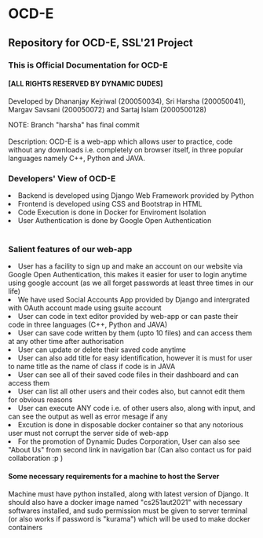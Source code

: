 # OCD-E
## Repository for OCD-E, SSL'21 Project
### This is Official Documentation for OCD-E

#### [ALL RIGHTS RESERVED BY DYNAMIC DUDES]

Developed by Dhananjay Kejriwal (200050034), Sri Harsha (200050041), Margav Savsani (200050072) and Sartaj Islam (2000500128)

NOTE: Branch "harsha" has final commit
<br>
<br>
Description: OCD-E is a web-app which allows user to practice, code without any downloads i.e. completely on browser itself, in three popular languages namely C++, Python and JAVA.

### Developers' View of OCD-E
<ui>
  <li>Backend is developed using Django Web Framework provided by Python</li>
  <li>Frontend is developed using CSS and Bootstrap in HTML</li>
  <li>Code Execution is done in Docker for Enviroment Isolation</li>
  <li>User Authentication is done by Google Open Authentication</li>
</ui>

<br>

### Salient features of our web-app
<ui>
  <li>User has a facility to sign up and make an account on our website via Google Open Authentication, this makes it easier for user to login anytime using google account (as we all forget passwords at least three times in our life)</li>
  <li>We have used Social Accounts App provided by Django and intergrated with OAuth account made using gsuite account
  <li>User can code in text editor provided by web-app or can paste their code in three languages (C++, Python and JAVA)</li>
  <li>User can save code written by them (upto 10 files) and can access them at any other time after authorisation</li>
  <li>User can update or delete their saved code anytime</li>
  <li>User can also add title for easy identification, however it is must for user to name title as the name of class if code is in JAVA</li>
  <li>User can see all of their saved code files in their dashboard and can access them</li>
  <li>User can list all other users and their codes also, but cannot edit them for obvious reasons</li>
  <li>User can execute ANY code i.e. of other users also, along with input, and can see the output as well as error mesage if any </li>
  <li>Excution is done in disposable docker container so that any notorious user must not corrupt the server side of web-app</li>
  <li>For the promotion of Dynamic Dudes Corporation, User can also see "About Us" from second link in navigation bar (Can also contact us for paid collaboration :p ) 
</ui>

#### Some necessary requirements for a machine to host the Server
Machine must have python installed, along with latest version of Django. It should also have a docker image named "cs251aut2021" with necessary softwares installed, and sudo permission must be given to server terminal (or also works if password is "kurama") which will be used to make docker containers
